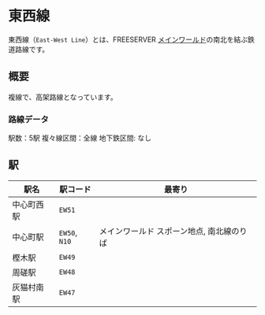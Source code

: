 # 東西線

東西線（`East-West Line`）とは、FREESERVER [メインワールド](/world/main/)の南北を結ぶ鉄道路線です。

## 概要

複線で、高架路線となっています。

### 路線データ

駅数：5駅
複々線区間：全線
地下鉄区間: なし

## 駅

|駅名|駅コード|最寄り|
|---|---|---|
|中心町西駅|`EW51`||
|中心町駅|`EW50`, `N10`|メインワールド スポーン地点, 南北線のりば|
|樫木駅|`EW49`||
|周磋駅|`EW48`||
|灰猫村南駅|`EW47`||
